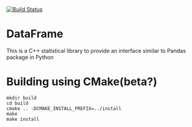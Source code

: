 [![Build Status](https://travis-ci.org/justinjk007/DataFrame.svg?branch=master)](https://travis-ci.org/justinjk007/DataFrame)

# DataFrame
This is a C++ statistical library to provide an interface similar to Pandas package in Python

# Building using CMake(beta?)

```
mkdir build
cd build
cmake .. -DCMAKE_INSTALL_PREFIX=../install
make
make install
```

